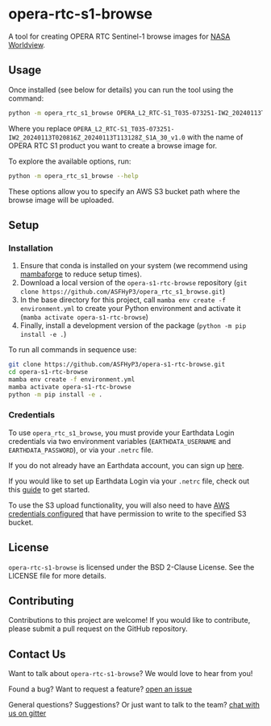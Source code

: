 # opera-rtc-s1-browse

A tool for creating OPERA RTC Sentinel-1 browse images for [NASA Worldview](https://worldview.earthdata.nasa.gov).

## Usage
Once installed (see below for details) you can run the tool using the command:
```bash
python -m opera_rtc_s1_browse OPERA_L2_RTC-S1_T035-073251-IW2_20240113T020816Z_20240113T113128Z_S1A_30_v1.0
```
Where you replace `OPERA_L2_RTC-S1_T035-073251-IW2_20240113T020816Z_20240113T113128Z_S1A_30_v1.0` with the name of OPERA RTC S1 product you want to create a browse image for.

To explore the available options, run:
```bash
python -m opera_rtc_s1_browse --help
```
These options allow you to specify an AWS S3 bucket path where the browse image will be uploaded.

## Setup
### Installation
1. Ensure that conda is installed on your system (we recommend using [mambaforge](https://github.com/conda-forge/miniforge#mambaforge) to reduce setup times).
2. Download a local version of the `opera-s1-rtc-browse` repository (`git clone https://github.com/ASFHyP3/opera_rtc_s1_browse.git`)
3. In the base directory for this project, call `mamba env create -f environment.yml` to create your Python environment and activate it (`mamba activate opera-s1-rtc-browse`)
4. Finally, install a development version of the package (`python -m pip install -e .`)

To run all commands in sequence use:
```bash
git clone https://github.com/ASFHyP3/opera-s1-rtc-browse.git
cd opera-s1-rtc-browse
mamba env create -f environment.yml
mamba activate opera-s1-rtc-browse
python -m pip install -e .
```

### Credentials
To use `opera_rtc_s1_browse`, you must provide your Earthdata Login credentials via two environment variables (`EARTHDATA_USERNAME` and `EARTHDATA_PASSWORD`), or via your `.netrc` file.

If you do not already have an Earthdata account, you can sign up [here](https://urs.earthdata.nasa.gov/home).

If you would like to set up Earthdata Login via your `.netrc` file, check out this [guide](https://harmony.earthdata.nasa.gov/docs#getting-started) to get started.

To use the S3 upload functionality, you will also need to have [AWS credentials configured](https://docs.aws.amazon.com/cli/latest/userguide/cli-configure-files.html) that have permission to write to the specified S3 bucket.

## License
`opera-rtc-s1-browse` is licensed under the BSD 2-Clause License. See the LICENSE file for more details.

## Contributing
Contributions to this project are welcome! If you would like to contribute, please submit a pull request on the GitHub repository.

## Contact Us
Want to talk about `opera-rtc-s1-browse`? We would love to hear from you!

Found a bug? Want to request a feature?
[open an issue](https://github.com/ASFHyP3/opera-rtc-s1-browse/issues/new)

General questions? Suggestions? Or just want to talk to the team?
[chat with us on gitter](https://gitter.im/ASFHyP3/community)
